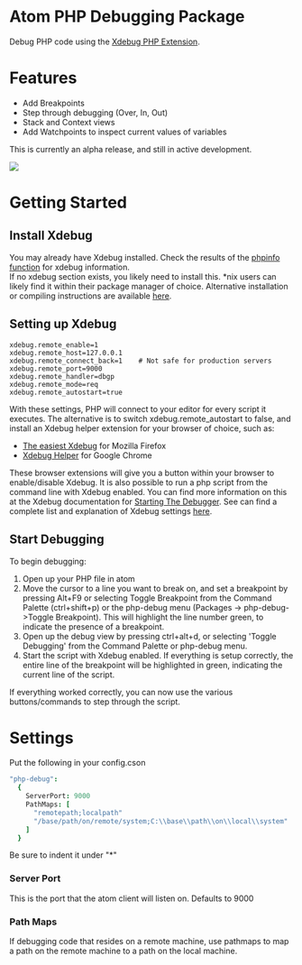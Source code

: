 # Atom PHP Debugging Package

Debug PHP code using the [Xdebug PHP Extension](http://xdebug.org/).

# Features
- Add Breakpoints
- Step through debugging (Over, In, Out)
- Stack and Context views
- Add Watchpoints to inspect current values of variables

This is currently an alpha release, and still in active development.

![](https://raw.githubusercontent.com/gwomacks/php-debug/master/screenshot.png)

# Getting Started

## Install Xdebug ##
You may already have Xdebug installed. Check the results of the [phpinfo function](http://php.net/manual/en/function.phpinfo.php) for xdebug information.  
If no xdebug section exists, you likely need to install this. *nix users can likely find it within their package manager of choice.
Alternative installation or compiling instructions are available [here](http://xdebug.org/docs/install).

## Setting up Xdebug ##

```
xdebug.remote_enable=1
xdebug.remote_host=127.0.0.1
xdebug.remote_connect_back=1    # Not safe for production servers
xdebug.remote_port=9000
xdebug.remote_handler=dbgp
xdebug.remote_mode=req
xdebug.remote_autostart=true
```

With these settings, PHP will connect to your editor for every script it executes.
The alternative is to switch xdebug.remote_autostart to false, and install an Xdebug helper extension for your browser of choice, such as:
 - [The easiest Xdebug](https://addons.mozilla.org/en-US/firefox/addon/the-easiest-xdebug/) for Mozilla Firefox
 - [Xdebug Helper](https://chrome.google.com/webstore/detail/xdebug-helper/eadndfjplgieldjbigjakmdgkmoaaaoc) for Google Chrome

These browser extensions will give you a button within your browser to enable/disable Xdebug.
It is also possible to run a php script from the command line with Xdebug enabled.
You can find more information on this at the Xdebug documentation for [Starting The Debugger](http://xdebug.org/docs/remote#starting).
See can find a complete list and explanation of Xdebug settings [here](http://xdebug.org/docs/all_settings).

## Start Debugging ##

To begin debugging:
1. Open up your PHP file in atom
2. Move the cursor to a line you want to break on, and set a breakpoint by pressing Alt+F9 or selecting Toggle Breakpoint from the Command Palette (ctrl+shift+p) or the php-debug menu (Packages -> php-debug->Toggle Breakpoint). This will highlight the line number green, to indicate the presence of a breakpoint.
3. Open up the debug view by pressing ctrl+alt+d, or selecting 'Toggle Debugging' from the Command Palette or php-debug menu.
4. Start the script with Xdebug enabled. If everything is setup correctly, the entire line of the breakpoint will be highlighted in green, indicating the current line of the script.

If everything worked correctly, you can now use the various buttons/commands to step through the script.

# Settings

Put the following in your config.cson
```cson
"php-debug":
  {
    ServerPort: 9000
    PathMaps: [
      "remotepath;localpath"
      "/base/path/on/remote/system;C:\\base\\path\\on\\local\\system"
    ]
  }
  ```
Be sure to indent it under "*"

### Server Port ###
This is the port that the atom client will listen on.
Defaults to 9000

### Path Maps ###
If debugging code that resides on a remote machine, use pathmaps to map a path
on the remote machine to a path on the local machine.
